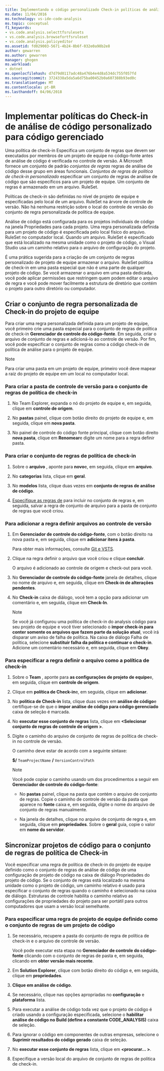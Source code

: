 ```yaml
---
title: Implementando o código personalizado Check-in políticas de análise de código no Visual Studio gerenciado | Microsoft Docs
ms.date: 11/04/2016
ms.technology: vs-ide-code-analysis
ms.topic: conceptual
f1_keywords:
- vs.code.analysis.selecttfsrulesets
- vs.code.analysis.browsefortfsruleset
- vs.code.analysis.policyeditor
ms.assetid: fd029003-5671-4b24-8b6f-032e0a98b2e8
author: gewarren
ms.author: gewarren
manager: ghogen
ms.workload:
- dotnet
ms.openlocfilehash: d7d79d0117adc48a476b4e4d8a534dc755f057fd
ms.sourcegitcommit: 3724338a5da5a6d75ba00452b0a607388b93ed0c
ms.translationtype: MT
ms.contentlocale: pt-BR
ms.lasthandoff: 04/06/2018
---
```

# <a name="implement-custom-code-analysis-check-in-policies-for-managed-code"></a>Implementar políticas do Check-in de análise de código personalizado para código gerenciado

Uma política de check-in Especifica um conjunto de regras que devem ser executados por membros de um projeto de equipe no código-fonte antes de análise de código é verificada no controle de versão. A Microsoft fornece um conjunto de padrão *conjuntos de regras* regras de análise de código desse grupo em áreas funcionais. *Conjuntos de regras de política de check-in personalizado* especificar um conjunto de regras de análise de código que são específicos para um projeto de equipe. Um conjunto de regras é armazenado em um arquivo. RuleSet.

Políticas de check-in são definidas no nível de projeto de equipe e especificadas pelo local de um arquivo. RuleSet na árvore de controle de versão. Não há nenhuma restrição sobre o local do controle de versão do conjunto de regra personalizada de política de equipe.

Análise de código está configurada para os projetos individuais de código na janela Propriedades para cada projeto. Uma regra personalizada definida para um projeto de código é especificada pelo local físico do arquivo. RuleSet no computador local. Quando um arquivo. RuleSet é especificado que está localizado na mesma unidade como o projeto de código, o Visual Studio usa um caminho relativo para o arquivo de configuração do projeto.

É uma prática sugerida para a criação de um conjunto de regras personalizado de projeto de equipe armazenar o arquivo. RuleSet política de check-in em uma pasta especial que não é uma parte de qualquer projeto de código. Se você armazenar o arquivo em uma pasta dedicada, você pode aplicar permissões que restringem quem podem editar o arquivo de regra e você pode mover facilmente a estrutura de diretório que contém o projeto para outro diretório ou computador.

## <a name="create-the-team-project-custom-check-in-rule-set"></a>Criar o conjunto de regra personalizada de Check-in do projeto de equipe

Para criar uma regra personalizada definida para um projeto de equipe, você primeiro crie uma pasta especial para o conjunto de regras de política de check-in **Gerenciador de controle do código-fonte**. Em seguida, criar o arquivo de conjunto de regras e adicioná-lo ao controle de versão. Por fim, você pode especificar o conjunto de regras como a código check-in de política de análise para o projeto de equipe.

> [!NOTE]
> Para criar uma pasta em um projeto de equipe, primeiro você deve mapear a raiz do projeto de equipe em um local no computador local.

### <a name="to-create-the-version-control-folder-for-the-check-in-policy-rule-set"></a>Para criar a pasta de controle de versão para o conjunto de regras de política de check-in

1. No Team Explorer, expanda o nó do projeto de equipe e, em seguida, clique em **controle de origem**.

2. No **pastas** painel, clique com botão direito do projeto de equipe e, em seguida, clique em **nova pasta**.

3. No painel de controle do código fonte principal, clique com botão direito **nova pasta**, clique em **Renomear**e digite um nome para a regra definir pasta.

### <a name="to-create-the-check-in-policy-rule-set"></a>Para criar o conjunto de regras de política de check-in

1. Sobre o **arquivo** , aponte para **novo**e, em seguida, clique em **arquivo**.

2. No **categorias** lista, clique em **geral**.

3. No **modelos** lista, clique duas vezes em **conjunto de regras de análise de código**.

4. [Especifique as regras de](../code-quality/how-to-create-a-custom-rule-set.md) para incluir no conjunto de regras e, em seguida, salvar a regra de conjunto de arquivo para a pasta de conjunto de regras que você criou.

### <a name="to-add-the-rule-set-file-to-version-control"></a>Para adicionar a regra definir arquivos ao controle de versão

1. Em **Gerenciador de controle do código-fonte**, com o botão direito na nova pasta e, em seguida, clique em **adicionar itens à pasta**.

     Para obter mais informações, consulte [Git e VSTS](/vsts/git/overview).

2. Clique na regra definir o arquivo que você criou e clique **concluir**.

     O arquivo é adicionado ao controle de origem e check-out para você.

3. No **Gerenciador de controle do código-fonte** janela de detalhes, clique no nome de arquivo e, em seguida, clique em **Check-in de alterações pendentes**.

4. No **Check-in** caixa de diálogo, você tem a opção para adicionar um comentário e, em seguida, clique em **Check-In**.

    > [!NOTE]
    > Se você já configurou uma política de check-in do analysis código para seu projeto de equipe e você tiver selecionado o **impor check-in para conter somente os arquivos que fazem parte da solução atual**, você irá disparar um aviso de falha de política. Na caixa de diálogo Falha de política, selecione **substituir falha da política e continuar o check-in**. Adicione um comentário necessário e, em seguida, clique em **Okey**.

### <a name="to-specify-the-rule-set-file-as-the-check-in-policy"></a>Para especificar a regra definir o arquivo como a política de check-in

1. Sobre o **Team** , aponte para **as configurações de projeto de equipe**e, em seguida, clique em **controle de origem**.

2. Clique em **política de Check-in**e, em seguida, clique em **adicionar**.

3. No **política de Check-in** lista, clique duas vezes em **análise de código**e certifique-se de que o **impor análise de código para código gerenciado** caixa de seleção é marcada.

4. No **executar esse conjunto de regras** lista, clique em  **\<Selecionar conjunto de regras de controle de origem >**.

5. Digite o caminho do arquivo de conjunto de regras de política de check-in no controle de versão.

     O caminho deve estar de acordo com a seguinte sintaxe:

     **$/** `TeamProjectName` **/** `VersionControlPath`

    > [!NOTE]
    > Você pode copiar o caminho usando um dos procedimentos a seguir em **Gerenciador de controle do código-fonte**:

    - No **pastas** painel, clique na pasta que contém o arquivo de conjunto de regras. Copie o caminho de controle de versão da pasta que aparece no **fonte** caixa e, em seguida, digite o nome do arquivo de conjunto de regras manualmente.

    - Na janela de detalhes, clique no arquivo de conjunto de regra e, em seguida, clique em **propriedades**. Sobre o **geral** guia, copie o valor em **nome do servidor**.

## <a name="synchronize-code-projects-to-the-check-in-policy-rule-set"></a>Sincronizar projetos de código para o conjunto de regras de política de Check-in

Você especificar uma regra de política de check-in do projeto de equipe definido como o conjunto de regras de análise de código de uma configuração de projeto de código na caixa de diálogo Propriedades do projeto de código. Se o conjunto de regras está localizado na mesma unidade como o projeto de código, um caminho relativo é usado para especificar o conjunto de regras quando o caminho é selecionado na caixa de diálogo. Estruturas de controle habilita o caminho relativo as configurações de propriedades do projeto para ser portátil para outros computadores que usam a versão local semelhante.

### <a name="to-specify-a-team-project-rule-set-as-the-rule-set-of-a-code-project"></a>Para especificar uma regra de projeto de equipe definido como o conjunto de regras de um projeto de código

1. Se necessário, recupere a pasta do conjunto de regra de política de check-in e o arquivo de controle de versão.

   Você pode executar esta etapa no **Gerenciador de controle do código-fonte** clicando com o conjunto de regras de pasta e, em seguida, clicando em **obter versão mais recente**.

2. Em **Solution Explorer**, clique com botão direito do código e, em seguida, clique em **propriedades**.

3. **Clique em análise de código**.

4. Se necessário, clique nas opções apropriadas no **configuração** e **plataforma** lista.

5. Para executar a análise de código toda vez que o projeto de código é criado usando a configuração especificada, selecione o **habilitar análise de código no Build (define a constante CODE_ANALYSIS)** caixa de seleção.

6. Para ignorar o código em componentes de outras empresas, selecione o **Suprimir resultados do código gerado** caixa de seleção.

7. No **executar esse conjunto de regras** lista, clique em  **\<procurar... >**.

8. Especifique a versão local do arquivo de conjunto de regras de política de check-in.